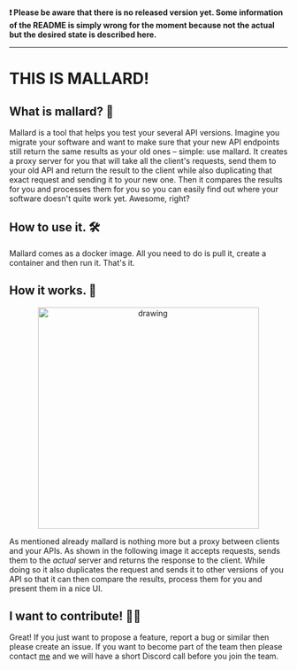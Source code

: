 **❗️ Please be aware that there is no released version yet. Some information of the README is simply wrong for the moment because not the actual but the desired state is described here.**

---

# THIS IS MALLARD!

## What is mallard? 🦆
Mallard is a tool that helps you test your several API versions. Imagine you migrate your software and want to make sure that your new API endpoints still return the same results as your old ones – simple: use mallard. It creates a proxy server for you that will take all the client's requests, send them to your old API and return the result to the client while also duplicating that exact request and sending it to your new one. Then it compares the results for you and processes them for you so you can easily find out where your software doesn't quite work yet. Awesome, right?

## How to use it. 🛠
Mallard comes as a docker image. All you need to do is pull it, create a container and then run it. That's it.

## How it works. 🦾
<p align="center"><img src="https://user-images.githubusercontent.com/59147426/137020922-4109fdb7-6556-4d93-9684-29f56c2ec939.png" alt="drawing" width="400"/></p>

As mentioned already mallard is nothing more but a proxy between clients and your APIs. As shown in the following image it accepts requests, sends them to the *actual* server and returns the response to the client. While doing so it also duplicates the request and sends it to other versions of you API so that it can then compare the results, process them for you and present them in a nice UI.

## I want to contribute! 🙋‍♀️
Great! If you just want to propose a feature, report a bug or similar then please create an issue. If you want to become part of the team then please contact [me](https://github.com/Vencint) and we will have a short Discord call before you join the team.

